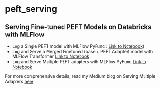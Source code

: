 # peft_serving

## Serving Fine-tuned PEFT Models on Databricks with MLFlow
- Log a Single PEFT model with MLFlow PyFunc : [Link to Notebook)](https://github.com/ccw2145/peft_serving/blob/main/pyfunc_logging_meta_llama_3_8b_fine_tune_qlora.py)
- Log and Serve a Merged Finetuned (base + PEFT Adapter) model with MLFlow Transformer [Link to Notebook](https://github.com/ccw2145/peft_serving/blob/main/transformer_logging_meta_llama_3_8b_fine_tune_qlora.py)
- Log and Serve Multiple PEFT adapters with MLFlow PyFunc [Link to Notebook](https://github.com/ccw2145/peft_serving/blob/main/Serve%20Finetuned%20Gemma2%20Model%20with%20Multiple%20Adapters.ipynb)


For more comprehensive details, read my Medium blog on Serving Multiple Adapters [here](https://medium.com/@AI-on-Databricks/serve-fine-tuned-llm-with-multiple-peft-adapters-on-databricks-7ea3bcd7ae64)

